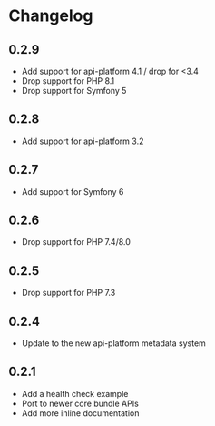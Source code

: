 # Changelog

## 0.2.9

* Add support for api-platform 4.1 / drop for <3.4
* Drop support for PHP 8.1
* Drop support for Symfony 5

## 0.2.8

* Add support for api-platform 3.2

## 0.2.7

* Add support for Symfony 6

## 0.2.6

* Drop support for PHP 7.4/8.0

## 0.2.5

* Drop support for PHP 7.3

## 0.2.4

* Update to the new api-platform metadata system

## 0.2.1

* Add a health check example
* Port to newer core bundle APIs
* Add more inline documentation
